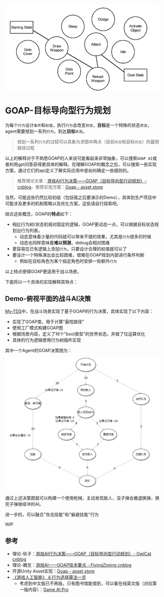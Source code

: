 <img src='../img/goap-0.png'>

# GOAP-目标导向型行为规划

为每个`行为`设计`条件`和`权值`，执行`行为`会改变`状态`，**目标**是一个特殊的状态`状态`，agent需要规划一系列`行为`，到达**目标**`状态`。
> 规划一系列`行为`的过程可以具象为求图中两点（目前`状态`和目标`状态`）的最短路径过程

以上的解释对于不熟悉GOAP的人来说可能看起来非常抽象，可以搜索`GOAP AI`或者利用gpt问答获得更具体的解释。在理解GOAP的概念之后，可以搜索一些实现方案，通过它们的api定义了解实际应用中是如何确定一些细则的。
> 推荐理论文章：[游戏AI行为决策——GOAP（目标导向型行动规划）- cnblog](https://www.cnblogs.com/OwlCat/p/17936809)。推荐实现方案：[Goap - asset store](https://assetstore.unity.com/packages/tools/behavior-ai/goap-252687)

当然，可能这些仍然比较初级（包括我之后要演示的Demo），具体到生产项目中可能涉及更多的机制策略以及优化方案，这些请自行探索吧。

结合这些概念，GOAP的**特点**如下：
- 相比行为树/状态机相对固定的逻辑，GOAP更动态一点，可以根据目标状态规划出行为列表。
    - 动态意味着少量的代码就可以带来不错的效果，尤其是`行为`很多的时候
    - 动态也同样意味着**难以预测**，debug会相对困难
- 更容易在已有逻辑上添加`行为`，只要设计合理的权值就可以了
- 要设计一个特殊演出会比较困难，很难在GOAP规划内部进行条件判断
    - 例如在目标角色为某个指定角色时安排一些额外`行为`

以上特点使得GOAP更适用于战斗场景。

下面将以一个具体的实现解释其特点：

## Demo-俯视平面的战斗AI决策

[My-TDS](https://github.com/Unarimit/my-topdown-shooting-game/tree/dev/Assets/Scripts/CombatLogic/GOAPs)中，在战斗场景实现了基于GOAP的行为决策，具体实现了以下内容：
- 实现了GOAP类，用于计算"最短路径"
- 使用工厂模式构建GOAP图
- 根据场景内容，定义了16个"bool类型"的世界状态，并做了位运算优化
- 具体的行为逻辑使用行为树插件实现

其中一个Agent的GOAP决策图为：

<img src='../img/goap-1.png'>

通过上述决策图就可以构建一个使用枪械，主动发现敌人，没子弹会撤退换弹，换完子弹继续冲的AI。

进一步的，可以融合"攻击技能"和"躲避技能"行为

WIP

## 参考
- 理论-轮子：[游戏AI行为决策——GOAP（目标导向型行动规划）- OwlCat cnblog](https://www.cnblogs.com/OwlCat/p/17936809)
- 理论-概览：[游戏AI——GOAP技术要点 - FlyingZiming cnblog](https://www.cnblogs.com/FlyingZiming/p/17274602.html)
- 开源Unity Asset实现：[Goap - asset store](https://assetstore.unity.com/packages/tools/behavior-ai/goap-252687)
- [《游戏人工智能》 4.行为选择算法一览](https://book.douban.com/subject/27154117/)
    - 考虑到中文版已不再版，只有图书馆能借到，可以看在线英文版（对应第一版内容）：[Game AI Pro](http://www.gameaipro.com/)